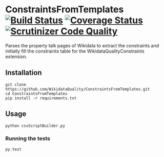 # ConstraintsFromTemplates [![Build Status](https://travis-ci.org/WikidataQuality/ConstraintsFromTemplates.svg?branch=master)](https://travis-ci.org/WikidataQuality/ConstraintsFromTemplates) [![Coverage Status](https://coveralls.io/repos/WikidataQuality/ConstraintsFromTemplates/badge.svg)](https://coveralls.io/r/WikidataQuality/ConstraintsFromTemplates) [![Scrutinizer Code Quality](https://scrutinizer-ci.com/g/WikidataQuality/ConstraintsFromTemplates/badges/quality-score.png?b=master)](https://scrutinizer-ci.com/g/WikidataQuality/ConstraintsFromTemplates/?branch=master)
Parses the property talk pages of Wikidata to extract the constraints and initially fill the constraints table for the WikidataQualityConstraints extension.

## Installation
```
git clone https://github.com/WikidataQuality/ConstraintsFromTemplates.git
cd ConstraintsFromTemplates
pip install -r requirements.txt
```

## Usage
`python csvScriptBuilder.py`

### Running the tests
```
py.test
```
